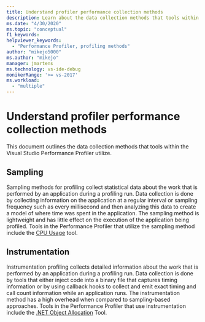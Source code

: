 ```yaml
---
title: Understand profiler performance collection methods
description: Learn about the data collection methods that tools within the Visual Studio Performance Profiler utilize.
ms.date: "4/30/2020"
ms.topic: "conceptual"
f1_keywords:
helpviewer_keywords:
  - "Performance Profiler, profiling methods"
author: "mikejo5000"
ms.author: "mikejo"
manager: jmartens
ms.technology: vs-ide-debug
monikerRange: '>= vs-2017'
ms.workload:
  - "multiple"
---
```


# Understand profiler performance collection methods

This document outlines the data collection methods that tools within the Visual Studio Performance Profiler utilize. 

## Sampling

Sampling methods for profiling collect statistical data about the work that is performed by an application during a profiling run. Data collection is done by collecting information on the application at a regular interval or sampling frequency such as every millisecond and then analyzing this data to create a model of where time was spent in the application. The sampling method is lightweight and has little effect on the execution of the application being profiled. Tools in the Performance Profiler that utilize the sampling method include the [CPU Usage](../profiling/cpu-usage.md) tool.

## Instrumentation

Instrumentation profiling collects detailed information about the work that is performed by an application during a profiling run. Data collection is done by tools that either inject code into a binary file that captures timing information or by using callback hooks to collect and emit exact timing and call count information while an application runs. The instrumentation method has a high overhead when compared to sampling-based approaches. Tools in the Performance Profiler that use instrumentation include the [.NET Object Allocation](../profiling/dotnet-alloc-tool.md) Tool.